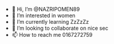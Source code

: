 - 👋 Hi, I’m @NAZRIPOMEN89
- 👀 I’m interested in women
- 🌱 I’m currently learning ZzZzZz
- 💞️ I’m looking to collaborate on nice sec
- 📫 How to reach me 0167272759

<!---
NAZRIPOMEN89/NAZRIPOMEN89 is a ✨ special ✨ repository because its `README.md` (this file) appears on your GitHub profile.
You can click the Preview link to take a look at your changes.
--->
